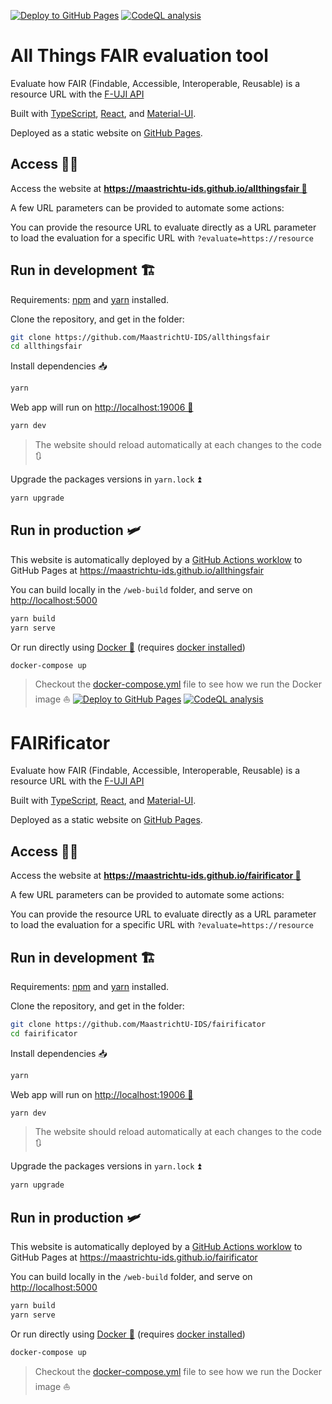 [![Deploy to GitHub Pages](https://github.com/MaastrichtU-IDS/allthingsfair/workflows/Deploy%20website%20to%20GitHub%20Pages/badge.svg)](https://github.com/MaastrichtU-IDS/allthingsfair/actions/workflows/deploy-github.yml) [![CodeQL analysis](https://github.com/MaastrichtU-IDS/allthingsfair/workflows/CodeQL%20analysis/badge.svg)](https://github.com/MaastrichtU-IDS/allthingsfair/actions/workflows/codeql-analysis.yml)

# All Things FAIR evaluation tool

Evaluate how FAIR (Findable, Accessible, Interoperable, Reusable) is a resource URL with the [F-UJI API](https://github.com/pangaea-data-publisher/fuji)

Built with [TypeScript](https://www.typescriptlang.org/), [React](https://reactjs.org/), and [Material-UI](https://material-ui.com/).

Deployed as a static website on [GitHub Pages](https://pages.github.com/).

## Access 👩‍💻

Access the website at **[https://maastrichtu-ids.github.io/allthingsfair 🔗](https://maastrichtu-ids.github.io/allthingsfair)**

A few URL parameters can be provided to automate some actions:

You can provide the resource URL to evaluate directly as a URL parameter to load the evaluation for a specific URL with `?evaluate=https://resource`

## Run in development 🏗️

Requirements:  [npm](https://www.npmjs.com/get-npm) and [yarn](https://classic.yarnpkg.com/en/docs/install/#debian-stable) installed.

Clone the repository, and get in the folder:

```bash
git clone https://github.com/MaastrichtU-IDS/allthingsfair 
cd allthingsfair
```

Install dependencies :inbox_tray:

```bash
yarn
```

Web app will run on [http://localhost:19006 🏃](http://localhost:19006)

```bash
yarn dev
```

> The website should reload automatically at each changes to the code :arrows_clockwise:

Upgrade the packages versions in `yarn.lock` ⏫️

```bash
yarn upgrade
```

## Run in production 🛩️

This website is automatically deployed by a [GitHub Actions worklow](https://github.com/MaastrichtU-IDS/allthingsfair/actions?query=workflow%3A%22Deploy+to+GitHub+Pages%22) to GitHub Pages at https://maastrichtu-ids.github.io/allthingsfair

You can build locally in the `/web-build` folder, and serve on [http://localhost:5000](http://localhost:5000)

```bash
yarn build
yarn serve
```

Or run directly using [Docker :whale:](https://docs.docker.com/get-docker/) (requires [docker installed](https://docs.docker.com/get-docker/))

```bash
docker-compose up
```

> Checkout the [docker-compose.yml](/docker-compose.yml) file to see how we run the Docker image ⛵️
[![Deploy to GitHub Pages](https://github.com/MaastrichtU-IDS/fairificator/workflows/Deploy%20website%20to%20GitHub%20Pages/badge.svg)](https://github.com/MaastrichtU-IDS/fairificator/actions/workflows/deploy-github.yml) [![CodeQL analysis](https://github.com/MaastrichtU-IDS/fairificator/workflows/CodeQL%20analysis/badge.svg)](https://github.com/MaastrichtU-IDS/fairificator/actions/workflows/codeql-analysis.yml)

# FAIRificator

Evaluate how FAIR (Findable, Accessible, Interoperable, Reusable) is a resource URL with the [F-UJI API](https://github.com/pangaea-data-publisher/fuji)

Built with [TypeScript](https://www.typescriptlang.org/), [React](https://reactjs.org/), and [Material-UI](https://material-ui.com/).

Deployed as a static website on [GitHub Pages](https://pages.github.com/).

## Access 👩‍💻

Access the website at **[https://maastrichtu-ids.github.io/fairificator 🔗](https://maastrichtu-ids.github.io/fairificator)**

A few URL parameters can be provided to automate some actions:

You can provide the resource URL to evaluate directly as a URL parameter to load the evaluation for a specific URL with `?evaluate=https://resource`

## Run in development 🏗️

Requirements:  [npm](https://www.npmjs.com/get-npm) and [yarn](https://classic.yarnpkg.com/en/docs/install/#debian-stable) installed.

Clone the repository, and get in the folder:

```bash
git clone https://github.com/MaastrichtU-IDS/fairificator 
cd fairificator
```

Install dependencies :inbox_tray:

```bash
yarn
```

Web app will run on [http://localhost:19006 🏃](http://localhost:19006)

```bash
yarn dev
```

> The website should reload automatically at each changes to the code :arrows_clockwise:

Upgrade the packages versions in `yarn.lock` ⏫️

```bash
yarn upgrade
```

## Run in production 🛩️

This website is automatically deployed by a [GitHub Actions worklow](https://github.com/MaastrichtU-IDS/fairificator/actions?query=workflow%3A%22Deploy+to+GitHub+Pages%22) to GitHub Pages at https://maastrichtu-ids.github.io/fairificator

You can build locally in the `/web-build` folder, and serve on [http://localhost:5000](http://localhost:5000)

```bash
yarn build
yarn serve
```

Or run directly using [Docker :whale:](https://docs.docker.com/get-docker/) (requires [docker installed](https://docs.docker.com/get-docker/))

```bash
docker-compose up
```

> Checkout the [docker-compose.yml](/docker-compose.yml) file to see how we run the Docker image ⛵️
